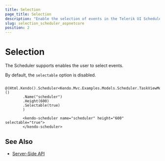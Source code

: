 ```yaml
---
title: Selection
page_title: Selection
description: "Enable the selection of events in the Telerik UI Scheduler TagHelper for ASP.NET Core (MVC 6 or ASP.NET Core MVC)."
slug: selection_scheduler_aspnetcore
position: 2
---
```


# Selection

The Scheduler supports enables the user to select events.

By default, the `selectable` option is disabled.

```cshtml
        @(Html.Kendo().Scheduler<Kendo.Mvc.Examples.Models.Scheduler.TaskViewModel>()
        .Name("scheduler")
        .Height(600)
        .Selectable(true)
        )
```
```tagHelper
        <kendo-scheduler name="scheduler" height="600" selectable="true">
        </kendo-scheduler>
```

## See Also

* [Server-Side API](/api/scheduler)
